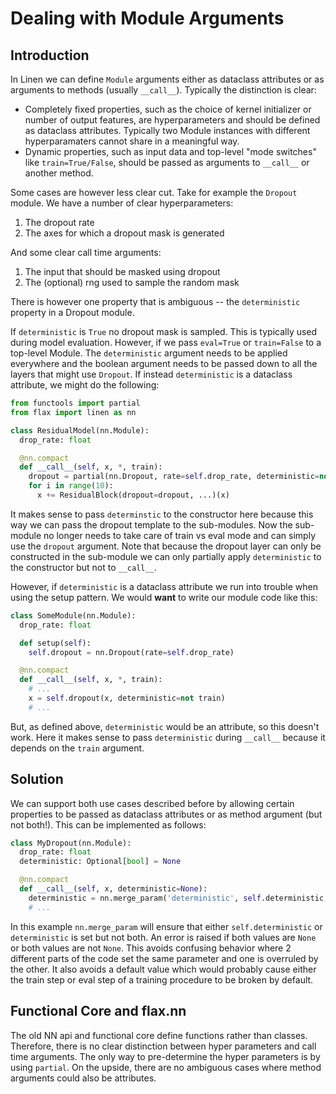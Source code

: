 # Dealing with Module Arguments

## Introduction

In Linen we can define `Module` arguments either as dataclass attributes or as arguments to methods (usually `__call__`).
Typically the distinction is clear:
* Completely fixed properties, such as the choice of kernel initializer or number of output features, are hyperparameters and should be defined as dataclass attributes. Typically two Module instances with different hyperparamaters cannot share in a meaningful way.
* Dynamic properties, such as input data and top-level "mode switches" like `train=True/False`, should be passed as arguments to `__call__` or another method.

Some cases are however less clear cut. Take for example the `Dropout` module.
We have a number of clear hyperparameters:

1. The dropout rate
2. The axes for which a dropout mask is generated

And some clear call time arguments:

1. The input that should be masked using dropout
2. The (optional) rng used to sample the random mask

There is however one property that is ambiguous -- the `deterministic` property in a Dropout module.

If `deterministic` is `True` no dropout mask is sampled. This is typically used during model evaluation.
However, if we pass `eval=True` or `train=False` to a top-level Module. The `deterministic` argument needs
to be applied everywhere and the boolean argument needs to be passed down to all the layers that might use `Dropout`.
If instead `deterministic` is a dataclass attribute, we might do the following:

```python
from functools import partial
from flax import linen as nn

class ResidualModel(nn.Module):
  drop_rate: float

  @nn.compact
  def __call__(self, x, *, train):
    dropout = partial(nn.Dropout, rate=self.drop_rate, deterministic=not train)
    for i in range(10):
      x += ResidualBlock(dropout=dropout, ...)(x)
```

It makes sense to pass `determinstic` to the constructor here because this way we can pass the dropout template to the sub-modules.
Now the sub-module no longer needs to take care of train vs eval mode and can simply use the `dropout` argument.
Note that because the dropout layer can only be constructed in the sub-module we can only partially apply `deterministic` to the constructor but not to `__call__`.

However, if `deterministic` is a dataclass attribute we run into trouble when using the setup pattern. We would **want** to write our module code like this:

```python
class SomeModule(nn.Module):
  drop_rate: float

  def setup(self):
    self.dropout = nn.Dropout(rate=self.drop_rate)

  @nn.compact
  def __call__(self, x, *, train):
    # ...
    x = self.dropout(x, deterministic=not train)
    # ...
```

But, as defined above, `deterministic` would be an attribute, so this doesn't work.
Here it makes sense to pass `deterministic` during `__call__` because it depends on the `train` argument.

## Solution

We can support both use cases described before by allowing certain properties to be passed
as dataclass attributes or as method argument (but not both!).
This can be implemented as follows:
```python
class MyDropout(nn.Module):
  drop_rate: float
  deterministic: Optional[bool] = None

  @nn.compact
  def __call__(self, x, deterministic=None):
    deterministic = nn.merge_param('deterministic', self.deterministic, deterministic)
    # ...
```

In this example `nn.merge_param` will ensure that either `self.deterministic` or `deterministic` is set but not both.
An error is raised if both values are `None` or both values are not `None`.
This avoids confusing behavior where 2 different parts of the code set the same parameter and one is overruled by the other.
It also avoids a default value which would probably cause either the train step or eval step of a training procedure to be broken by default.



## Functional Core and flax.nn

The old NN api and functional core define functions rather than classes.
Therefore, there is no clear distinction between hyper parameters and call time arguments.
The only way to pre-determine the hyper parameters is by using `partial`.
On the upside, there are no ambiguous cases where method arguments could also be attributes.
